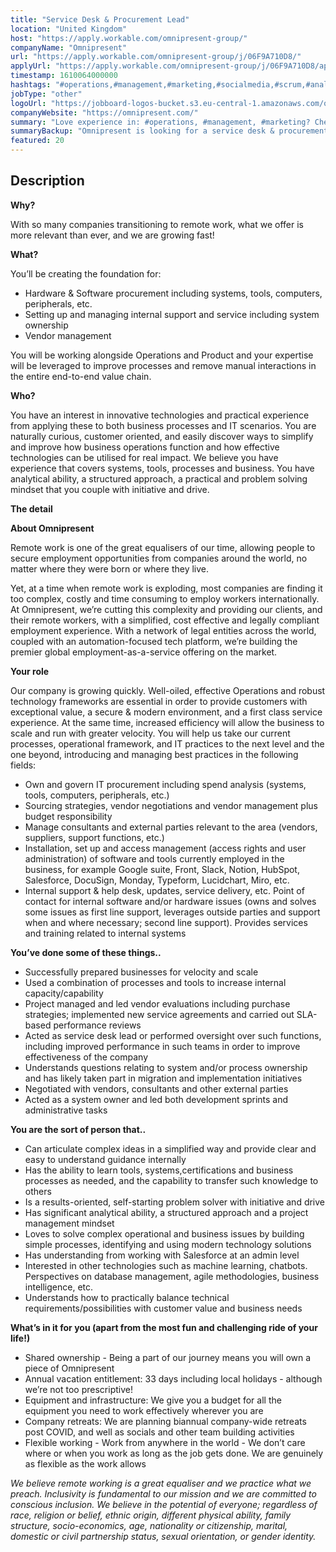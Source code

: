 ```yaml
---
title: "Service Desk & Procurement Lead"
location: "United Kingdom"
host: "https://apply.workable.com/omnipresent-group/"
companyName: "Omnipresent"
url: "https://apply.workable.com/omnipresent-group/j/06F9A710D8/"
applyUrl: "https://apply.workable.com/omnipresent-group/j/06F9A710D8/apply/"
timestamp: 1610064000000
hashtags: "#operations,#management,#marketing,#socialmedia,#scrum,#analysis"
jobType: "other"
logoUrl: "https://jobboard-logos-bucket.s3.eu-central-1.amazonaws.com/omnipresent"
companyWebsite: "https://omnipresent.com/"
summary: "Love experience in: #operations, #management, #marketing? Check out this job post!"
summaryBackup: "Omnipresent is looking for a service desk & procurement lead that has experience in: #operations, #management, #marketing."
featured: 20
---
```


## Description

**Why?**

With so many companies transitioning to remote work, what we offer is more relevant than ever, and we are growing fast!

**What?**

You’ll be creating the foundation for:

*   Hardware & Software procurement including systems, tools, computers, peripherals, etc.
*   Setting up and managing internal support and service including system ownership
*   Vendor management

You will be working alongside Operations and Product and your expertise will be leveraged to improve processes and remove manual interactions in the entire end-to-end value chain.

**Who?**

You have an interest in innovative technologies and practical experience from applying these to both business processes and IT scenarios. You are naturally curious, customer oriented, and easily discover ways to simplify and improve how business operations function and how effective technologies can be utilised for real impact. We believe you have experience that covers systems, tools, processes and business. You have analytical ability, a structured approach, a practical and problem solving mindset that you couple with initiative and drive.

**The detail**

**About Omnipresent**

Remote work is one of the great equalisers of our time, allowing people to secure employment opportunities from companies around the world, no matter where they were born or where they live.

Yet, at a time when remote work is exploding, most companies are finding it too complex, costly and time consuming to employ workers internationally. At Omnipresent, we’re cutting this complexity and providing our clients, and their remote workers, with a simplified, cost effective and legally compliant employment experience. With a network of legal entities across the world, coupled with an automation-focused tech platform, we’re building the premier global employment-as-a-service offering on the market.

**Your role**

Our company is growing quickly. Well-oiled, effective Operations and robust technology frameworks are essential in order to provide customers with exceptional value, a secure & modern environment, and a first class service experience. At the same time, increased efficiency will allow the business to scale and run with greater velocity. You will help us take our current processes, operational framework, and IT practices to the next level and the one beyond, introducing and managing best practices in the following fields:

*   Own and govern IT procurement including spend analysis (systems, tools, computers, peripherals, etc.)
*   Sourcing strategies, vendor negotiations and vendor management plus budget responsibility
*   Manage consultants and external parties relevant to the area (vendors, suppliers, support functions, etc.)
*   Installation, set up and access management (access rights and user administration) of software and tools currently employed in the business, for example Google suite, Front, Slack, Notion, HubSpot, Salesforce, DocuSign, Monday, Typeform, Lucidchart, Miro, etc.
*   Internal support & help desk, updates, service delivery, etc. Point of contact for internal software and/or hardware issues (owns and solves some issues as first line support, leverages outside parties and support when and where necessary; second line support). Provides services and training related to internal systems

**You’ve done some of these things..**

*   Successfully prepared businesses for velocity and scale
*   Used a combination of processes and tools to increase internal capacity/capability
*   Project managed and led vendor evaluations including purchase strategies; implemented new service agreements and carried out SLA-based performance reviews
*   Acted as service desk lead or performed oversight over such functions, including improved performance in such teams in order to improve effectiveness of the company
*   Understands questions relating to system and/or process ownership and has likely taken part in migration and implementation initiatives
*   Negotiated with vendors, consultants and other external parties
*   Acted as a system owner and led both development sprints and administrative tasks

**You are the sort of person that..**

*   Can articulate complex ideas in a simplified way and provide clear and easy to understand guidance internally
*   Has the ability to learn tools, systems,certifications and business processes as needed, and the capability to transfer such knowledge to others
*   Is a results-oriented, self-starting problem solver with initiative and drive
*   Has significant analytical ability, a structured approach and a project management mindset
*   Loves to solve complex operational and business issues by building simple processes, identifying and using modern technology solutions
*   Has understanding from working with Salesforce at an admin level
*   Interested in other technologies such as machine learning, chatbots. Perspectives on database management, agile methodologies, business intelligence, etc.
*   Understands how to practically balance technical requirements/possibilities with customer value and business needs

**What’s in it for you (apart from the most fun and challenging ride of your life!)**

*   Shared ownership - Being a part of our journey means you will own a piece of Omnipresent
*   Annual vacation entitlement: 33 days including local holidays - although we’re not too prescriptive!
*   Equipment and infrastructure: We give you a budget for all the equipment you need to work effectively wherever you are
*   Company retreats: We are planning biannual company-wide retreats post COVID, and well as socials and other team building activities
*   Flexible working - Work from anywhere in the world - We don’t care where or when you work as long as the job gets done. We are genuinely as flexible as the work allows

_We believe remote working is a great equaliser and we practice what we preach. Inclusivity is fundamental to our mission and we are committed to conscious inclusion. We believe in the potential of everyone; regardless of race, religion or belief, ethnic origin, different physical ability, family structure, socio-economics, age, nationality or citizenship, marital, domestic or civil partnership status, sexual orientation, or gender identity._
